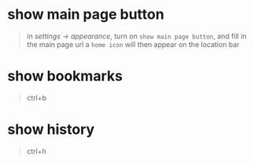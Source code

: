# show main page button
> in *settings -> appearance*, turn on `show main page button`, and fill in the main page url
> a `home icon` will then appear on the location bar

# show bookmarks
> ctrl+b

# show history
> ctrl+h
